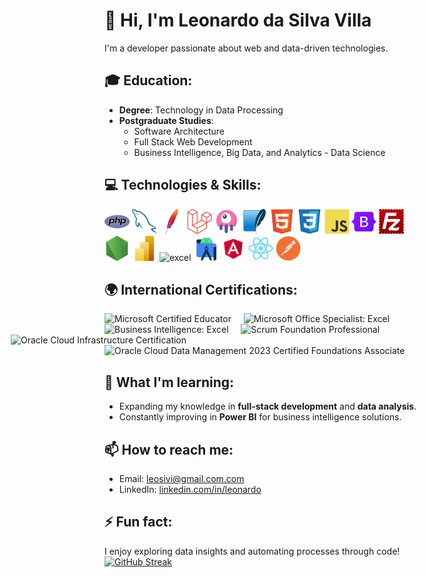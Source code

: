 # 👋 Hi, I'm Leonardo da Silva Villa

I'm a developer passionate about web and data-driven technologies.

## 🎓 Education:
- **Degree**: Technology in Data Processing
- **Postgraduate Studies**:
  - Software Architecture
  - Full Stack Web Development
  - Business Intelligence, Big Data, and Analytics - Data Science

## 💻 Technologies & Skills:
<div>
  <img src="https://github.com/LeonardoVilla/villaIcon/blob/main/php-original.svg" title="php" alt="php" width="40" height="40"/>
  <img src="https://github.com/LeonardoVilla/villaIcon/blob/main/mysql-original.svg" title="mysql" alt="mysql" width="40" height="40"/>
  <img src="https://github.com/LeonardoVilla/villaIcon/blob/main/apache-original.svg" title="apache" alt="apache" width="40" height="40"/>
  <img src="https://github.com/LeonardoVilla/villaIcon/blob/main/laravel-original.svg" title="laravel" alt="laravel" width="40" height="40"/>
  <img src="https://github.com/LeonardoVilla/villaIcon/blob/main/livewire-original.svg" title="livewire" alt="livewire" width="40" height="40"/>
  <img src="https://github.com/LeonardoVilla/villaIcon/blob/main/sqlite-original.svg" title="sqlite" alt="sqlite" width="40" height="40"/>
  <img src="https://github.com/LeonardoVilla/villaIcon/blob/main/html5-original.svg" title="html5" alt="Java" width="40" height="40"/>
  <img src="https://github.com/LeonardoVilla/villaIcon/blob/main/css3-original.svg" title="css3" alt="css3" width="40" height="40"/>
  <img src="https://github.com/LeonardoVilla/villaIcon/blob/main/javascript-original.svg" title="javascript" alt="javascript" width="40" height="40"/>
  <img src="https://github.com/LeonardoVilla/villaIcon/blob/main/bootstrap-original.svg" title="bootstrap" alt="bootstrap" width="40" height="40"/>
  <img src="https://github.com/LeonardoVilla/villaIcon/blob/main/filezilla-original.svg" title="filezilla" alt="filezilla" width="40" height="40"/>
  <img src="https://github.com/LeonardoVilla/villaIcon/blob/main/nodejs-original.svg" title="nodejs" alt="nodejs" width="40" height="40"/>
  <img src="https://github.com/LeonardoVilla/villaIcon/blob/main/New_Power_BI_Logo.svg.png" title="powerbi" alt="powerbi" width="40" height="40"/>
  <img src="https://github.com/LeonardoVilla/villaIcon/blob/main/Microsoft_Office_Excel_(2019%E2%80%93present).svg.png" title="Java" alt="excel" width="40" height="40"/>
  <img src="https://github.com/LeonardoVilla/villaIcon/blob/main/androidstudio-original.svg" title="androidstudio" alt="androidstudio" width="40" height="40"/>
  <img src="https://github.com/LeonardoVilla/villaIcon/blob/main/angular-original.svg" title="angular" alt="angular" width="40" height="40"/>
  <img src="https://github.com/LeonardoVilla/villaIcon/blob/main/react-original.svg" title="react" alt="react" width="40" height="40"/>
  <img src="https://github.com/LeonardoVilla/villaIcon/blob/main/postman-original.svg" title="postman" alt="postman" width="40" height="40"/>
</div>


## 🌍 International Certifications:
![Microsoft Certified Educator](https://images.credly.com/size/80x80/images/54f7ea40-48bc-4217-b398-b81bae6de175/MCE.png)&nbsp;&nbsp;&nbsp;&nbsp;
![Microsoft Office Specialist: Excel](https://images.credly.com/size/80x80/images/9d2bcbe6-519f-4ed0-ad34-aca077421568/MOS_Excel.png)&nbsp;&nbsp;&nbsp;&nbsp;
![Business Intelligence: Excel](https://images.credly.com/size/80x80/images/9a13a2d2-c007-4260-81bd-bf5d1ffb9223/image.png)&nbsp;&nbsp;&nbsp;&nbsp;
![Scrum Foundation Professional](https://images.credly.com/size/80x80/images/4e3d6f9f-55d7-4ea7-b0e6-f4d4ff543e22/image.png)<img src="https://brm-workforce.oracle.com/pdf/certview/images/OCIF2023CA.png" alt="Oracle Cloud Infrastructure Certification" width="160" height="80" style="margin-left: -150px;">
<img class="rc10img" src="https://brm-workforce.oracle.com/pdf/certview/images/OCDMF2023.png" alt="Oracle Cloud Data Management 2023 Certified Foundations Associate" style="width: 160px; height: 80px; object-fit: cover; margin:0 auto;">

## 🌱 What I'm learning:
- Expanding my knowledge in **full-stack development** and **data analysis**.
- Constantly improving in **Power BI** for business intelligence solutions.

## 📫 How to reach me:
- Email: leosivi@gmail.com.com
- LinkedIn: [linkedin.com/in/leonardo](https://www.linkedin.com/in/leonardotech/)

## ⚡ Fun fact:
I enjoy exploring data insights and automating processes through code!
[![GitHub Streak](https://github-readme-streak-stats.herokuapp.com?LeonardoVilla=)](https://git.io/streak-stats)
